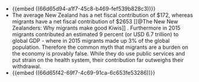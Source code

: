 - {{embed ((66d65d94-a1f7-45c8-b469-fef539b828c3))}}
- The average New Zealand has a net fiscal contribution of $172, whereas migrants have a net fiscal contribution of $2653 [[@The New New Zealanders: Why migrants make good Kiwis]] . Furthermore in 2015 migrants contributed an estimated 9 percent (or USD 6.7 trillion) to global GDP - where in 2015 migrants made up 3% of the global population. Therefore the common myth that migrants are a burden on the economy is provably false. While they do use public services and put strain on the health system, their contribution far outweighs their withdrawal.
- {{embed ((66d65f42-69f7-4c69-91ca-6c653fe53286))}}